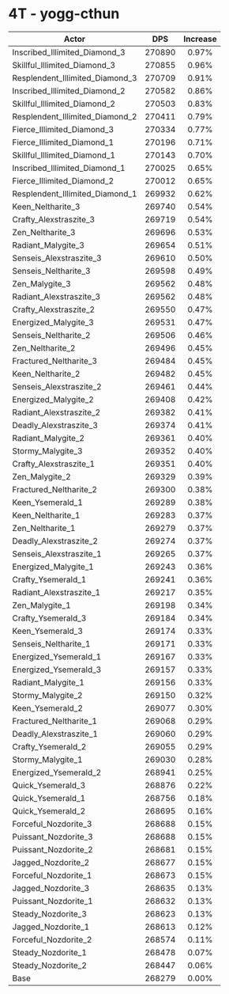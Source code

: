 # 4T - yogg-cthun
| Actor | DPS | Increase |
|---|:---:|:---:|
|Inscribed_Illimited_Diamond_3|270890|0.97%|
|Skillful_Illimited_Diamond_3|270855|0.96%|
|Resplendent_Illimited_Diamond_3|270709|0.91%|
|Inscribed_Illimited_Diamond_2|270582|0.86%|
|Skillful_Illimited_Diamond_2|270503|0.83%|
|Resplendent_Illimited_Diamond_2|270411|0.79%|
|Fierce_Illimited_Diamond_3|270334|0.77%|
|Fierce_Illimited_Diamond_1|270196|0.71%|
|Skillful_Illimited_Diamond_1|270143|0.70%|
|Inscribed_Illimited_Diamond_1|270025|0.65%|
|Fierce_Illimited_Diamond_2|270012|0.65%|
|Resplendent_Illimited_Diamond_1|269932|0.62%|
|Keen_Neltharite_3|269740|0.54%|
|Crafty_Alexstraszite_3|269719|0.54%|
|Zen_Neltharite_3|269696|0.53%|
|Radiant_Malygite_3|269654|0.51%|
|Senseis_Alexstraszite_3|269610|0.50%|
|Senseis_Neltharite_3|269598|0.49%|
|Zen_Malygite_3|269562|0.48%|
|Radiant_Alexstraszite_3|269562|0.48%|
|Crafty_Alexstraszite_2|269550|0.47%|
|Energized_Malygite_3|269531|0.47%|
|Senseis_Neltharite_2|269506|0.46%|
|Zen_Neltharite_2|269496|0.45%|
|Fractured_Neltharite_3|269484|0.45%|
|Keen_Neltharite_2|269482|0.45%|
|Senseis_Alexstraszite_2|269461|0.44%|
|Energized_Malygite_2|269408|0.42%|
|Radiant_Alexstraszite_2|269382|0.41%|
|Deadly_Alexstraszite_3|269374|0.41%|
|Radiant_Malygite_2|269361|0.40%|
|Stormy_Malygite_3|269352|0.40%|
|Crafty_Alexstraszite_1|269351|0.40%|
|Zen_Malygite_2|269329|0.39%|
|Fractured_Neltharite_2|269300|0.38%|
|Keen_Ysemerald_1|269289|0.38%|
|Keen_Neltharite_1|269283|0.37%|
|Zen_Neltharite_1|269279|0.37%|
|Deadly_Alexstraszite_2|269274|0.37%|
|Senseis_Alexstraszite_1|269265|0.37%|
|Energized_Malygite_1|269243|0.36%|
|Crafty_Ysemerald_1|269241|0.36%|
|Radiant_Alexstraszite_1|269217|0.35%|
|Zen_Malygite_1|269198|0.34%|
|Crafty_Ysemerald_3|269184|0.34%|
|Keen_Ysemerald_3|269174|0.33%|
|Senseis_Neltharite_1|269171|0.33%|
|Energized_Ysemerald_1|269167|0.33%|
|Energized_Ysemerald_3|269157|0.33%|
|Radiant_Malygite_1|269156|0.33%|
|Stormy_Malygite_2|269150|0.32%|
|Keen_Ysemerald_2|269077|0.30%|
|Fractured_Neltharite_1|269068|0.29%|
|Deadly_Alexstraszite_1|269060|0.29%|
|Crafty_Ysemerald_2|269055|0.29%|
|Stormy_Malygite_1|269030|0.28%|
|Energized_Ysemerald_2|268941|0.25%|
|Quick_Ysemerald_3|268876|0.22%|
|Quick_Ysemerald_1|268756|0.18%|
|Quick_Ysemerald_2|268695|0.16%|
|Forceful_Nozdorite_3|268688|0.15%|
|Puissant_Nozdorite_3|268688|0.15%|
|Puissant_Nozdorite_2|268681|0.15%|
|Jagged_Nozdorite_2|268677|0.15%|
|Forceful_Nozdorite_1|268673|0.15%|
|Jagged_Nozdorite_3|268635|0.13%|
|Puissant_Nozdorite_1|268632|0.13%|
|Steady_Nozdorite_3|268623|0.13%|
|Jagged_Nozdorite_1|268613|0.12%|
|Forceful_Nozdorite_2|268574|0.11%|
|Steady_Nozdorite_1|268478|0.07%|
|Steady_Nozdorite_2|268447|0.06%|
|Base|268279|0.00%|
